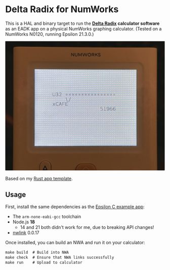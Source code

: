 # Delta Radix for NumWorks

This is a HAL and binary target to run the 
**[Delta Radix](https://github.com/AaronC81/delta-radix) calculator software** as an EADK app on a
physical NumWorks graphing calculator. (Tested on a NumWorks N0120, running Epsilon 21.3.0.)

![NumWorks calculator showing a conversion of '0xCAFE' to decimal](img/calc.png)

Based on my [Rust app template](https://github.com/AaronC81/numworks-epsilon-rust-template.git).

## Usage

First, install the same dependencies as the
[Epsilon C example app](https://github.com/numworks/epsilon-sample-app-c):

- The `arm-none-eabi-gcc` toolchain
- Node.js **18**
  - 14 and 21 both didn't work for me, due to breaking API changes!
- [nwlink](https://www.npmjs.com/package/nwlink) 0.0.17

Once installed, you can build an NWA and run it on your calculator:

```shell
make build  # Build into NWA
make check  # Ensure that NWA links successfully
make run    # Upload to calculator
```
